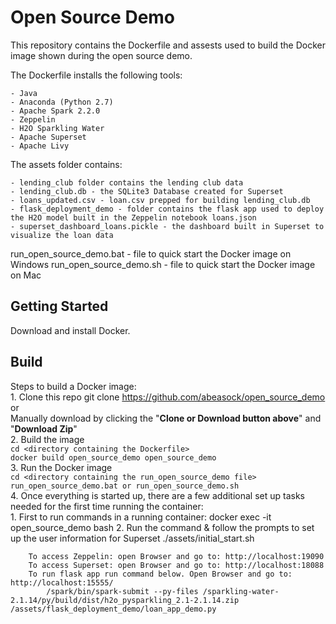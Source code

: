 # Open Source Demo

This repository contains the Dockerfile and assests used to build the Docker image shown during the open source demo.

The Dockerfile installs the following tools:

	- Java
	- Anaconda (Python 2.7)
	- Apache Spark 2.2.0
	- Zeppelin
	- H2O Sparkling Water
	- Apache Superset
	- Apache Livy

The assets folder contains:

	- lending_club folder contains the lending club data
	- lending_club.db - the SQLite3 Database created for Superset
	- loans_updated.csv - loan.csv prepped for building lending_club.db
	- flask_deployment_demo - folder contains the flask app used to deploy the H2O model built in the Zeppelin notebook loans.json
	- superset_dashboard_loans.pickle - the dashboard built in Superset to visualize the loan data

run_open_source_demo.bat - file to quick start the Docker image on Windows
run_open_source_demo.sh - file to quick start the Docker image on Mac


## Getting Started
Download and install Docker. 

## Build
Steps to build a Docker image: <br>
	1. Clone this repo
		git clone https://github.com/abeasock/open_source_demo <br>
		or <br>
		Manually download by clicking the "**Clone or Download button above**" and "**Download Zip**" <br>
	2. Build the image <br>
	   `cd <directory containing the Dockerfile>` <br>
	   `docker build open_source_demo open_source_demo` <br>
	3. Run the Docker image <br>
    	   `cd <directory containing the run_open_source_demo file>` <br>
    	   `run_open_source_demo.bat or run_open_source_demo.sh` <br>
	4. Once everything is started up, there are a few additional set up tasks needed for the first time running the container: <br>
		1. First to run commands in a running container:
				docker exec -it open_source_demo bash 
		2. Run the command & follow the prompts to set up the user information for Superset
				./assets/initial_start.sh



		To access Zeppelin: open Browser and go to: http://localhost:19090
		To access Superset: open Browser and go to: http://localhost:18088
		To run flask app run command below. Open Browser and go to: http://localhost:15555/ 
			/spark/bin/spark-submit --py-files /sparkling-water-2.1.14/py/build/dist/h2o_pysparkling_2.1-2.1.14.zip /assets/flask_deployment_demo/loan_app_demo.py



